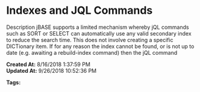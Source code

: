 # Indexes and JQL Commands

Description jBASE supports a limited mechanism whereby jQL commands such as SORT or SELECT can automatically use any valid secondary index to reduce the search time. This does not involve creating a specific DICTionary item. If for any reason the index cannot be found, or is not up to date (e.g. awaiting a rebuild-index command) then the jQL command  

**Created At:** 8/16/2018 1:37:59 PM  
**Updated At:** 9/26/2018 10:52:36 PM  

**Tags:**
<badge text='file indexing' vertical='middle' />
<badge text='jql' vertical='middle' />
